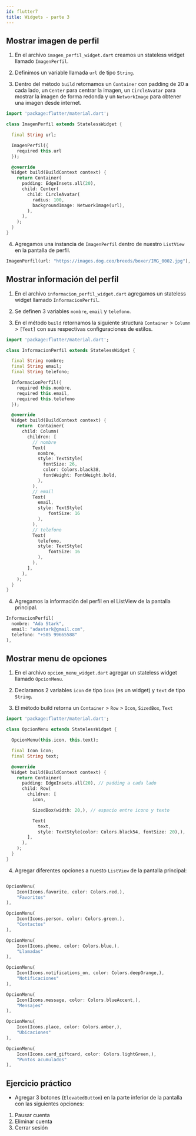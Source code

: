 ```yaml
---
id: flutter7
title: Widgets - parte 3
---
```


## Mostrar imagen de perfil

1. En el archivo `imagen_perfil_widget.dart` creamos un stateless widget llamado `ImagenPerfil`.

2. Definimos un variable llamada `url` de tipo `String`.

3. Dentro del método `build` retornamos un `Container` con padding de 20 a cada lado, un `Center` para centrar la imagen, un `CircleAvatar` para mostrar la imagen de forma redonda y un `NetworkImage` para obtener una imagen desde internet.

```dart
import 'package:flutter/material.dart';

class ImagenPerfil extends StatelessWidget {

  final String url;

  ImagenPerfil({
    required this.url
  });

  @override
  Widget build(BuildContext context) {
    return Container(
      padding: EdgeInsets.all(20),
      child: Center(
        child: CircleAvatar(
          radius: 100,
          backgroundImage: NetworkImage(url),
        ),
      ),
    );
  }
}

```

4. Agregamos una instancia de `ImagenPerfil` dentro de nuestro `ListView` en la pantalla de perfil.

```dart
ImagenPerfil(url: "https://images.dog.ceo/breeds/boxer/IMG_0002.jpg"),
```

## Mostrar información del perfil

1. En el archivo `informacion_perfil_widget.dart` agregamos un stateless widget llamado `InformacionPerfil`.

2. Se definen 3 variables `nombre`, `email` y `telefono`.

3. En el método `build` retornamos la siguiente structura `Container` > `Column` > `[Text]` con sus respectivas configuraciones de estilos.

```dart
import 'package:flutter/material.dart';

class InformacionPerfil extends StatelessWidget {

  final String nombre;
  final String email;
  final String telefono;

  InformacionPerfil({
    required this.nombre,
    required this.email,
    required this.telefono
  });

  @override
  Widget build(BuildContext context) {
    return  Container(
      child: Column(
        children: [
          // nombre
          Text(
            nombre,
            style: TextStyle(
              fontSize: 26,
              color: Colors.black38,
              fontWeight: FontWeight.bold,
            ),
          ),
          // email
          Text(
            email,
            style: TextStyle(
                fontSize: 16
            ),
          ),
          // telefono
          Text(
            telefono,
            style: TextStyle(
                fontSize: 16
            ),
          ),
        ],
      ),
    );
  }
}
```

4. Agregamos la información del perfil en el ListView de la pantalla principal.

```dart
InformacionPerfil(
  nombre: "Ada Stark",
  email: "adastark@gmail.com",
  telefono: "+505 99665588"
),
```

## Mostrar menu de opciones

1. En el archivo `opcion_menu_widget.dart` agregar un stateless widget llamado `OpcionMenu`.

2. Declaramos 2 variables `icon` de tipo `Icon` (es un widget) y `text` de tipo `String`.

3. El método build retorna un `Container` > `Row` > `Icon`, `SizedBox`, `Text`

```dart
import 'package:flutter/material.dart';

class OpcionMenu extends StatelessWidget {

  OpcionMenu(this.icon, this.text);

  final Icon icon;
  final String text;

  @override
  Widget build(BuildContext context) {
    return Container(
      padding: EdgeInsets.all(20), // padding a cada lado
      child: Row(
        children: [
          icon,

          SizedBox(width: 20,), // espacio entre icono y texto

          Text(
            text,
            style: TextStyle(color: Colors.black54, fontSize: 20),),
        ],
      ),
    );
  }
}
```

4. Agregar diferentes opciones a nuesto `ListView` de la pantalla principal:

```dart

OpcionMenu(
    Icon(Icons.favorite, color: Colors.red,),
    "Favoritos"
),

OpcionMenu(
    Icon(Icons.person, color: Colors.green,),
    "Contactos"
),

OpcionMenu(
    Icon(Icons.phone, color: Colors.blue,),
    "Llamadas"
),

OpcionMenu(
    Icon(Icons.notifications_on, color: Colors.deepOrange,),
    "Notificaciones"
),

OpcionMenu(
    Icon(Icons.message, color: Colors.blueAccent,),
    "Mensajes"
),

OpcionMenu(
    Icon(Icons.place, color: Colors.amber,),
    "Ubicaciones"
),

OpcionMenu(
    Icon(Icons.card_giftcard, color: Colors.lightGreen,),
    "Puntos acumulados"
),

```

## Ejercicio práctico

* Agregar 3 botones (`ElevatedButton`) en la parte inferior de la pantalla con las siguientes opciones:

1. Pausar cuenta
2. Eliminar cuenta
3. Cerrar sesión
